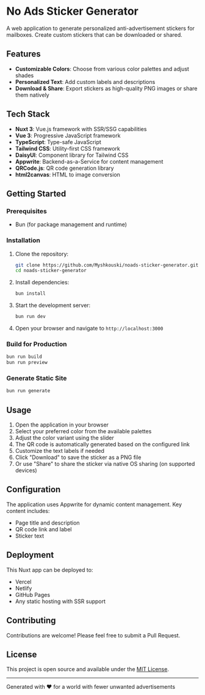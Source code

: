 # No Ads Sticker Generator

A web application to generate personalized anti-advertisement stickers for mailboxes. Create custom stickers that can be downloaded or shared.

## Features

- **Customizable Colors**: Choose from various color palettes and adjust shades
- **Personalized Text**: Add custom labels and descriptions
- **Download & Share**: Export stickers as high-quality PNG images or share them natively

## Tech Stack

- **Nuxt 3**: Vue.js framework with SSR/SSG capabilities
- **Vue 3**: Progressive JavaScript framework
- **TypeScript**: Type-safe JavaScript
- **Tailwind CSS**: Utility-first CSS framework
- **DaisyUI**: Component library for Tailwind CSS
- **Appwrite**: Backend-as-a-Service for content management
- **QRCode.js**: QR code generation library
- **html2canvas**: HTML to image conversion

## Getting Started

### Prerequisites

- Bun (for package management and runtime)

### Installation

1. Clone the repository:
   ```bash
   git clone https://github.com/Myshkouski/noads-sticker-generator.git
   cd noads-sticker-generator
   ```

2. Install dependencies:
   ```bash
   bun install
   ```

3. Start the development server:
   ```bash
   bun run dev
   ```

4. Open your browser and navigate to `http://localhost:3000`

### Build for Production

```bash
bun run build
bun run preview
```

### Generate Static Site

```bash
bun run generate
```

## Usage

1. Open the application in your browser
2. Select your preferred color from the available palettes
3. Adjust the color variant using the slider
4. The QR code is automatically generated based on the configured link
5. Customize the text labels if needed
6. Click "Download" to save the sticker as a PNG file
7. Or use "Share" to share the sticker via native OS sharing (on supported devices)

## Configuration

The application uses Appwrite for dynamic content management. Key content includes:
- Page title and description
- QR code link and label
- Sticker text

## Deployment

This Nuxt app can be deployed to:
- Vercel
- Netlify
- GitHub Pages
- Any static hosting with SSR support

## Contributing

Contributions are welcome! Please feel free to submit a Pull Request.

## License

This project is open source and available under the [MIT License](LICENSE).

---
Generated with ❤️ for a world with fewer unwanted advertisements
